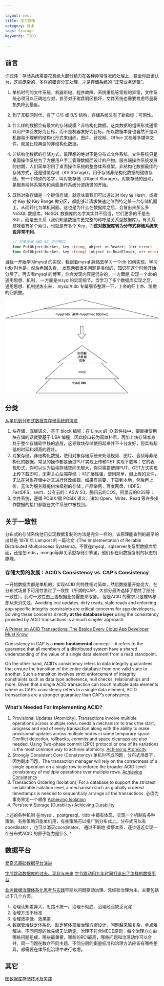 ```yaml
---

layout: post
title: 学习存储
category: 技术
tags: Storage
keywords: TIDB

---
```


## 前言


许式伟：存储系统需要花费绝大部分精力在各种异常情况的处理上，甚至你应该认为，这些庞杂的、多样的错误分支处理，才是存储系统的 “正常业务逻辑”。

1. 单机时代的文件系统，机器断电、程序故障、系统重启等常规的异常，文件系统必须可以正确地应对，甚至对于磁盘扇区损坏，文件系统也需要考虑尽量将损失降到最低。
2. 到了互联网时代，有了 C/S 或 B/S 结构，存储系统又有了新指标：可用性。
3. 什么样的数据会有最大的存储规模？非结构化数据。这类数据的组织形式通常以用户体验友好为目标，而不是机器友好为目标。所以数据本身也自然不是以机器易于理解的结构化形式来组织。图片、音视频、Office 文档等多媒体文件，就是比较典型的非结构化数据。
4. 非结构化数据的存储方式，最理想的绝对不是分布式文件系统。文件系统只是桌面操作系统为了方便用户手工管理数据而设计的产物。服务端操作系统发展的初期，人们简单沿用了桌面操作系统的整套体系框架。非结构化数据最佳的存储方式，还是键值存储（KV Storage）。用于存储非结构化数据的键值存储，有一个特殊的名字，叫对象存储（Object Storage）。对象存储的出现，是服务端体系架构和桌面操作系统分道扬镳的开始。
5. 既然对象存储是一个键值存储，就意味着我们可以通过对 Key 做 Hash，或者对 Key 按 Key Range 做分区，都能够让请求快速定位到特定某一台存储机器上，从而转化为单机问题。这也是为什么在数据库之后，会冒出来那么多 NoSQL 数据库。NoSQL 数据库的名字其实并不恰当，它们更多的不是去 SQL，而是去关系（我们知道数据库更完整的称呼是关系型数据库）。有关系意味着有多个索引，也就是有多个 Key，而**这对数据库转为分布式存储系统来说非常不利**。

    ```go
    // 对象存储 AWS S3 访问接口
    func PutObject(bucket, key string, object io.Reader) (err error)
    func GetObject(bucket, key string) (object io.ReadCloser, err error)
    ```

当我一开始学习mysql 的实现，我跟着mysql 脉络去学习一个db 如何实现，学习tidb 时也是。然后再回头看， 发现两者很多问题是类似的，知识在这个时候开始分层了。再去看mysql 的博客，你会发现内容是混杂的，一方面是 实现一个db的通用思想、机制， 一方面是msyql的实现细节。当学习了多个数据库实现之后，通用思想、机制提炼出来， mysql/tidb 专属细节整理一下，上帝的归上帝、凯撒的归凯撒。

![](/public/upload/storage/learn_storage.png)

## 分类

[从单机到分布式数据库存储系统的演进](https://mp.weixin.qq.com/s/dMk34u_9R2w1piU-yHHQ9Q)
1. 块存储，底层语义，基于 block 编程；在 Linux 的 IO 软件栈中，要直接使用块存储的话就要基于 LBA 编程，因此接口较为简单朴素，再加上块存储本身处于整个存储软件栈的底层，这导致块存储使用起来并不十分友好，但具有超低的时延和超高的吞吐。
2. 对象存储。非结构化数据，使用对象存储系统来处理视频、图片、音频等非结构化的数据。常见的操作都是通过PUT实现上传和GET 实现下载等；它的表现形式，你可以认为后端存储空间无限大，你只需要使用PUT、GET方式实现上传下载即可，无需关心后端存储 ；可扩展性强，使用简单，但上传的文件，无法在对象存储中对其进行修改编辑，如果有需要，下载到本地，然后再上传，无法为服务器提供块级别的存储；产品举例，百度网盘，HDFS、FastDFS、swift、公有云的：ASW S3，腾讯云的COS，阿里云的OSS等；
3. 文件系统，遵循 POSIX/弱 POSIX 语义，诸如 Open、Write、Read 等许多操作数据的接口都能在文件系统中被找到。

## 关于一致性

分布式的存储系统他们实现数据复制的方法是完全一样的，该原理能查到的最早的出处是 1978 年 Lamport 的一篇论文《The Implementation of Reliable Distributed Multiprocess Systems》。不管在mysql，sqlserver关系型数据库里面，还是在redis，mongo等非关系型存储引擎里，他们都在用数据复制的状态机原理。

### 存储大势的发展：ACID’s Consistency vs. CAP’s Consistency

一开始数据库都是单机的，实现ACID 的特性相对简单，然后数据量开始变大，在分布式场景下可用性盖过了一致性（所谓的CAP，大部分最终选择了牺牲了部分一致性），此时一致性由上游根据业务需要来取舍。 但是ACID 的需求只是被转移却从未消失过，Avoiding lost updates, dirty reads, stale reads and enforcing app-specific integrity constraints are critical concerns for app developers，Solving these concerns directly **at the database layer** using the consistency provided by ACID transactions is a much simpler approach.

[A Primer on ACID Transactions: The Basics Every Cloud App Developer Must Know](https://blog.yugabyte.com/a-primer-on-acid-transactions)

Consistency in CAP is a **more fundamental** concept — it refers to the guarantee that all members of a distributed system have a shared understanding of the value of a single data element from a read standpoint. 

On the other hand, ACID’s consistency refers to data integrity guarantees that ensure the transition of the entire database from one valid state to another. Such a transition involves strict enforcement of integrity constraints such as data type adherence, null checks, relationships and more. Given that a single ACID transaction can touch multiple data elements where as CAP’s consistency refers to a single data element, ACID transactions are a stronger guarantee than CAP’s consistency.

###  What’s Needed For Implementing ACID?

1. Provisional Updates (Atomicity). Transactions involve multiple operations across multiple rows.  needs a mechanism to track the start, progress and end of every transaction along with the ability to make provisional updates across multiple nodes in some temporary space. Conflict detection, rollbacks, commits and space cleanups are also needed. Using Two-phase commit (2PC) protocol or one of its variations is the most common way to achieve atomicity. [Achieving Atomicity](https://blog.yugabyte.com/6-signs-you-might-be-misunderstanding-acid-transactions-in-distributed-databases/)
2. Strongly Consistent Core (Consistency)  单机时不成问题，分布式场景下，因为副本问题，The transaction manager will rely on the correctness of a single operation on a single row to enforce the broader ACID-level consistency of multiple operations over multiple rows.  [Achieving Consistency](https://blog.yugabyte.com/6-signs-you-might-be-misunderstanding-acid-transactions-in-distributed-databases/)
3. Transaction Ordering (Isolation), For a database to support the strictest serializable isolation level, a mechanism such as globally ordered timestamps is needed to sequentially arrange all the transactions. 必须为事务界定一个顺序 [Achieving Isolation](https://blog.yugabyte.com/6-signs-you-might-be-misunderstanding-acid-transactions-in-distributed-databases/)
4. Persistent Storage (Durability) [Achieving Durability](https://blog.yugabyte.com/6-signs-you-might-be-misunderstanding-acid-transactions-in-distributed-databases/)

上述的各种机制 在mysql、postgresql、tidb 中都有体现，实现一个机制有多种策略，有些策略只能单机用，有些策略可以推广到分布式上。分布式可以有coordinator ，也可以消灭coordinator， 通过不断地 探察本质，逐步逼近实现一个分布式ACID 的原子能力是什么？ 

## 数据平台

[爱奇艺基础数据平台演进](https://mp.weixin.qq.com/s/zKZ8jJ1pzNlZ2s3jpeFvJA)

[字节跳动数据库的过去、现状与未来](https://mp.weixin.qq.com/s/4Bvo0EBo_xtKdVcqhGynCQ)
[字节跳动用九年时间打造出了怎样的数据平台](https://mp.weixin.qq.com/s/kOPmedd4N2OxRP-JEk1c2g)

[业务数据治理体系化思考与实践](https://mp.weixin.qq.com/s/AlxIMPnKcWSyhOSe8-OfTQ)早期以问题驱动治理、凭经验治理为主。主要包括以下几个方面。
1. 治理认知差异大，思路不统一。治理不彻底、治理经验缺乏沉淀
2. 治理方法不标准
3. 治理效率低、效果差
4. 数据管治缺乏体系化，缺乏整体顶层治理方案设计，问题越来越复杂，单点难解决，不同问题的优先级无法确定。治理不符合MECE原则：每个治理方向由哪些问题组成，哪些最重要，哪些的ROI最高，哪些问题和治理动作可以合并，同一问题在数仓不同主题、不同分层的衡量标准和治理方法应该有哪些差异，都需要在体系化治理中进行考虑。

## 其它

[图数据库存储技术及实践](https://mp.weixin.qq.com/s/NCvw1P5AXWIsDdi2tc5J7Q)